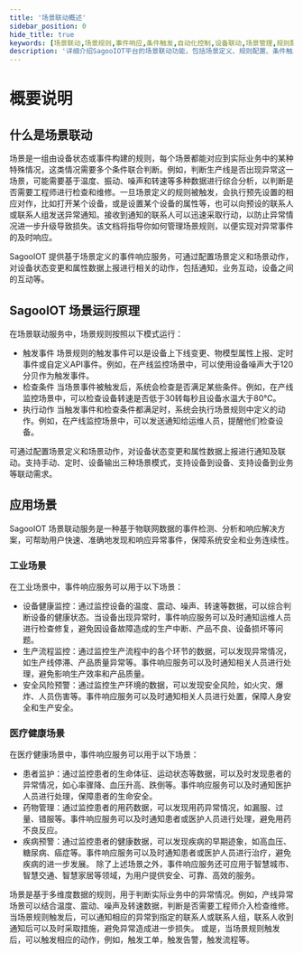 ```yaml
---
title: '场景联动概述'
sidebar_position: 0
hide_title: true
keywords: [场景联动,场景规则,事件响应,条件触发,自动化控制,设备联动,场景管理,规则配置,动作执行,智能场景]
description: '详细介绍SagooIOT平台的场景联动功能，包括场景定义、规则配置、条件触发和自动化控制等内容。'
---
```

# 概要说明

## 什么是场景联动
场景是一组由设备状态或事件构建的规则，每个场景都能对应到实际业务中的某种特殊情况，这类情况需要多个条件联合判断。例如，判断生产线是否出现异常这一场景，可能需要基于温度、振动、噪声和转速等多种数据进行综合分析，以判断是否需要工程师进行检查和维修。一旦场景定义的规则被触发，会执行预先设置的相应对作，比如打开某个设备，或是设置某个设备的属性等，也可以向预设的联系人或联系人组发送异常通知。接收到通知的联系人可以迅速采取行动，以防止异常情况进一步升级导致损失。该文档将指导你如何管理场景规则，以便实现对异常事件的及时响应。

SagooIOT 提供基于场景定义的事件响应服务，可通过配置场景定义和场景动作，对设备状态变更和属性数据上报进行相关的动作，包括通知，业务互动，设备之间的互动等。

## SagooIOT 场景运行原理
在场景联动服务中，场景规则按照以下模式运行：
* 触发事件
  场景规则的触发事件可以是设备上下线变更、物模型属性上报、定时事件或自定义API事件。例如，在产线监控场景中，可以使用设备噪声大于120分贝作为触发事件。
* 检查条件
  当场景事件被触发后，系统会检查是否满足某些条件。例如，在产线监控场景中，可以检查设备转速是否低于30转每秒且设备水温大于80℃。
* 执行动作
  当触发事件和检查条件都满足时，系统会执行场景规则中定义的动作。例如，在产线监控场景中，可以发送通知给运维人员，提醒他们检查设备。


可通过配置场景定义和场景动作，对设备状态变更和属性数据上报进行通知及联动。支持手动、定时、设备输出三种场景模式，支持设备到设备、支持设备到业务等联动需求。

## 应用场景

SagooIOT 场景联动服务是一种基于物联网数据的事件检测、分析和响应解决方案，可帮助用户快速、准确地发现和响应异常事件，保障系统安全和业务连续性。

### 工业场景

在工业场景中，事件响应服务可以用于以下场景：

* 设备健康监控：通过监控设备的温度、震动、噪声、转速等数据，可以综合判断设备的健康状态。当设备出现异常时，事件响应服务可以及时通知运维人员进行检查修复，避免因设备故障造成的生产中断、产品不良、设备损坏等问题。
* 生产流程监控：通过监控生产流程中的各个环节的数据，可以发现异常情况，如生产线停滞、产品质量异常等。事件响应服务可以及时通知相关人员进行处理，避免影响生产效率和产品质量。
* 安全风险预警：通过监控生产环境的数据，可以发现安全风险，如火灾、爆炸、人员伤害等。事件响应服务可以及时通知相关人员进行处置，保障人身安全和生产安全。

### 医疗健康场景

在医疗健康场景中，事件响应服务可以用于以下场景：

* 患者监护：通过监控患者的生命体征、运动状态等数据，可以及时发现患者的异常情况，如心率骤降、血压升高、跌倒等。事件响应服务可以及时通知医护人员进行处理，保障患者的生命安全。
* 药物管理：通过监控患者的用药数据，可以发现用药异常情况，如漏服、过量、错服等。事件响应服务可以及时通知患者或医护人员进行处理，避免用药不良反应。
* 疾病预警：通过监控患者的健康数据，可以发现疾病的早期迹象，如高血压、糖尿病、癌症等。事件响应服务可以及时通知患者或医护人员进行治疗，避免疾病的进一步发展。
除了上述场景之外，事件响应服务还可应用于智慧城市、智慧交通、智慧家居等领域，为用户提供安全、可靠、高效的服务。

场景是基于多维度数据的规则，用于判断实际业务中的异常情况。例如，产线异常场景可以结合温度、震动、噪声及转速数据，判断是否需要工程师介入检查维修。当场景规则触发后，可以通知相应的异常到指定的联系人或联系人组，联系人收到通知后可以及时采取措施，避免异常造成进一步损失。
或是，当场景规则触发后，可以触发相应的动作，例如，触发工单，触发告警，触发流程等。
